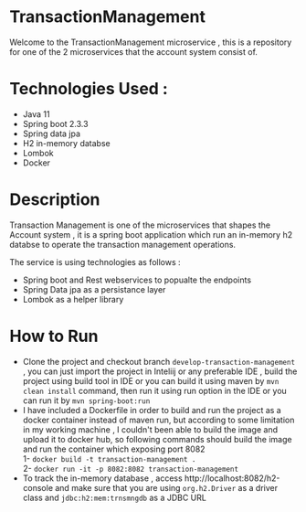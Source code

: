 # TransactionManagement

Welcome to the TransactionManagement microservice , this is a repository for one of the 2 microservices that the account system consist of.
# Technologies Used :
  - Java 11
  - Spring boot 2.3.3
  - Spring data jpa
  - H2 in-memory databse
  - Lombok
  - Docker

# Description 

Transaction Management is one of the microservices that shapes the Account system , it is a spring boot application which run an in-memory h2 databse to operate the transaction management operations.

The service is using technologies as follows :
  - Spring boot and Rest webservices to popualte the endpoints
  - Spring Data jpa as a persistance layer
  - Lombok as a helper library
  
# How to Run
- Clone the project and checkout branch ````develop-transaction-management```` , you can just import the project in Inteliij or any preferable IDE , build the project using build tool in IDE or you can build it using maven by ````mvn clean install```` command, then run it using run option in the IDE or you can run it by ````mvn spring-boot:run````
- I have included a Dockerfile in order to build and run the project as a docker container instead of maven run, but according to some limitation in my working machine ,   I couldn't been able to build the image and upload it to docker hub, so following commands should build the image and run the container which exposing port 8082 <br>
 1- ````docker build -t transaction-management . ```` <br>
 2- ````docker run -it -p 8082:8082 transaction-management````
 - To track the in-memory database , access http://localhost:8082/h2-console and make sure that you are using ````org.h2.Driver```` as a driver class and ````jdbc:h2:mem:trnsmngdb```` as a JDBC URL  
